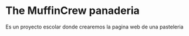 # The MuffinCrew panaderia
 Es un proyecto escolar donde crearemos la pagina web de una pasteleria 
